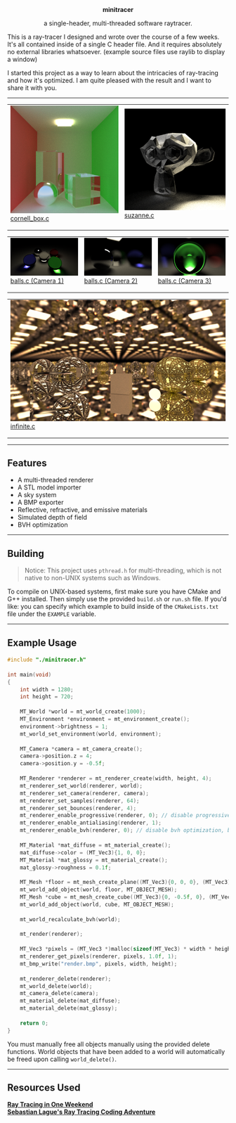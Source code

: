 <div align="center">
    <strong>minitracer</strong>
    <p>a single-header, multi-threaded software raytracer.</p>
</div>

This is a ray-tracer I designed and wrote over the course of a few weeks. It's all contained inside of a single C header file. And it requires absolutely no external libraries whatsoever. (example source files use raylib to display a window)

I started this project as a way to learn about the intricacies of ray-tracing and how it's optimized. I am quite pleased with the result and I want to share it with you.

---

<table>
    <tr>
        <td>
            <img src="./docs/screenshots/cornell_box.png">
            <br>
            <a href="./examples/cornell_box.c">cornell_box.c</p>
        </td>
        <td>
            <img src="./docs/screenshots/suzanne.png">
            <br>
            <a href="./examples/suzanne.c">suzanne.c</p>
        </td>
    </tr>
</table>
<table>
    <tr>
        <td>
            <img src="./docs/screenshots/balls.png">
            <br>
            <a href="./examples/balls.c">balls.c (Camera 1)</p>
        </td>
        <td>
            <img src="./docs/screenshots/balls2.png">
            <br>
            <a href="./examples/balls.c">balls.c (Camera 2)</p>
        </td>
        <td>
            <img src="./docs/screenshots/balls3.png">
            <br>
            <a href="./examples/balls.c">balls.c (Camera 3)</p>
        </td>
    </tr>
</table>
<table>
    <tr>
        <td>
            <img src="./docs/screenshots/infinite.png">
            <br>
            <a href="./examples/balls.c">infinite.c</p>
        </td>
    </tr>
</table>

---

## Features
- A multi-threaded renderer
- A STL model importer
- A sky system
- A BMP exporter
- Reflective, refractive, and emissive materials
- Simulated depth of field
- BVH optimization

---

## Building
> Notice: This project uses `pthread.h` for multi-threading, which is not native to non-UNIX systems such as Windows.

To compile on UNIX-based systems, first make sure you have CMake and G++ installed. Then simply use the provided `build.sh` or `run.sh` file. If you'd like: you can specify which example to build inside of the `CMakeLists.txt` file under the `EXAMPLE` variable.

---

## Example Usage
```c
#include "./minitracer.h"

int main(void)
{
    int width = 1280;
    int height = 720;

    MT_World *world = mt_world_create(1000);
    MT_Environment *environment = mt_environment_create();
    environment->brightness = 1;
    mt_world_set_environment(world, environment);

    MT_Camera *camera = mt_camera_create();
    camera->position.z = 4;
    camera->position.y = -0.5f;

    MT_Renderer *renderer = mt_renderer_create(width, height, 4);
    mt_renderer_set_world(renderer, world);
    mt_renderer_set_camera(renderer, camera);
    mt_renderer_set_samples(renderer, 64);
    mt_renderer_set_bounces(renderer, 4);
    mt_renderer_enable_progressive(renderer, 0); // disable progressive rendering
    mt_renderer_enable_antialiasing(renderer, 1);
    mt_renderer_enable_bvh(renderer, 0); // disable bvh optimization, bottlenecks small scenes

    MT_Material *mat_diffuse = mt_material_create();
    mat_diffuse->color = (MT_Vec3){1, 0, 0};
    MT_Material *mat_glossy = mt_material_create();
    mat_glossy->roughness = 0.1f;

    MT_Mesh *floor = mt_mesh_create_plane((MT_Vec3){0, 0, 0}, (MT_Vec3){0, 0, 0}, (MT_Vec3){50, 1, 50}, mat_glossy);
    mt_world_add_object(world, floor, MT_OBJECT_MESH);
    MT_Mesh *cube = mt_mesh_create_cube((MT_Vec3){0, -0.5f, 0}, (MT_Vec3){0, MT_PI / 4.0f, 0}, (MT_Vec3){1, 1, 1}, mat_diffuse);
    mt_world_add_object(world, cube, MT_OBJECT_MESH);

    mt_world_recalculate_bvh(world);

    mt_render(renderer);

    MT_Vec3 *pixels = (MT_Vec3 *)malloc(sizeof(MT_Vec3) * width * height);
    mt_renderer_get_pixels(renderer, pixels, 1.0f, 1);
    mt_bmp_write("render.bmp", pixels, width, height);

    mt_renderer_delete(renderer);
    mt_world_delete(world);
    mt_camera_delete(camera);
    mt_material_delete(mat_diffuse);
    mt_material_delete(mat_glossy);
    
    return 0;
}
```

You must manually free all objects manually using the provided delete functions. World objects that have been added to a world will automatically be freed upon calling `world_delete()`.

---

## Resources Used
[**Ray Tracing in One Weekend**](https://raytracing.github.io) \
[**Sebastian Lague's Ray Tracing Coding Adventure**](https://www.youtube.com/watch?v=Qz0KTGYJtUk)
